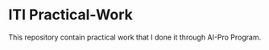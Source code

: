 # ITI Practical-Work
 This repository contain practical work that I done it through AI-Pro Program.
